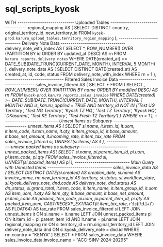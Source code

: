 # sql_scripts_kyosk
WITH
----------------------------- Uploaded Tables -----------------------------------
regional_mapping AS (
                    SELECT DISTINCT country, original_territory_id, new_territory_id
                    FROM `kyosk-prod.karuru_upload_tables.territory_region_mapping`
),
---------------------------- Delivery Note Data ---------------------------------
delivery_note_with_index AS (
                    SELECT *, ROW_NUMBER() OVER (PARTITION BY id ORDER BY updated_at DESC) AS rn
                    FROM `karuru_reports.delivery_notes`
                    WHERE DATE(created_at) >= DATE_SUB(DATE_TRUNC(CURRENT_DATE, MONTH), INTERVAL 5 MONTH)
),
delivery_note_data AS (
                    SELECT DISTINCT DATE(created_at) AS created_at, id, code, status
                    FROM delivery_note_with_index
                    WHERE rn = 1
                    ),
------------------------------ Filtered Sales Invoice Data ----------------------------------
sales_invoice_filtered AS ( 
                    SELECT * 
                    FROM (
                    SELECT *, ROW_NUMBER() OVER (PARTITION BY name ORDER BY modified DESC) AS rn
                    FROM `kyosk-prod.karuru_reports.sales_invoice`
                    WHERE DATE(created) >= DATE_SUB(DATE_TRUNC(CURRENT_DATE, MONTH), INTERVAL 1 MONTH)
                    AND is_karuru_applied = TRUE
                    AND territory_id NOT IN ('Test UG Territory', 'Test NG Territory', 'Kyosk TZ HQ', 'Test TZ Territory', 'Kyosk HQ', 'DKasarani', 'Test KE Territory', 'Test Fresh TZ Territory')
    )
                    WHERE rn = 1
),
---------------------------- Unnest Items as Subquery ---------------------------------
unnest_items AS (
                    SELECT 
                    si.name, 
                    it.item_id, 
                    it.uom,
                    it.item_code,
                    it.item_name, 
                    it.qty,
                    it.item_group_id,
                    it.base_amount,
                    it.base_net_amount, 
                    it.incoming_rate, 
                    it.item_tax_rate
                    FROM sales_invoice_filtered si,
                    UNNEST(si.items) AS it
),
-----------------------------unnest packed items as subquery-------------------------
unnest_packed_items AS(
                    SELECT
                          si.name,
                          pi.parent_item_id,
                          pi.uom,
                          pi.item_code,
                          pi.qty
                          FROM sales_invoice_filtered si,
                          UNNEST(si.packed_items) AS pi
),
---------------------------- Main Query with Unnested Items ---------------------------------
sales_invoice_data AS (
                    SELECT DISTINCT DATE(si.created) AS creation_date,
                    si.name AS invoice_name,
                    rm.new_territory_id AS territory,
                    si.status,
                    si.workflow_state,
                    si.kyosk_delivery_note,
                    dnd.code AS delivery_note,
                    dnd.status AS dn_status,
                    si.grand_total,
                    it.item_code,
                    it.item_name,
                    it.item_group_id,
                    it.uom AS item_uom,
                    it.qty AS item_qty,
                    it.base_amount,
                    it.base_net_amount,
                    pi.item_code AS packed_item_code,
                    pi.uom,
                    pi.parent_item_id,
                    pi.qty AS packed_item_uom,
                    CAST(REGEXP_EXTRACT(it.item_tax_rate, r':\s*([\d.]+)') AS FLOAT64) AS tax_rate
                    FROM sales_invoice_filtered si
                    LEFT JOIN unnest_items it ON si.name = it.name
                    LEFT JOIN unnest_packed_items pi ON it.item_id = pi.parent_item_id AND it.name = pi.name
                    LEFT JOIN regional_mapping rm ON si.territory_id = rm.original_territory_id
                    LEFT JOIN delivery_note_data dnd ON si.kyosk_delivery_note = dnd.id
                    WHERE rm.country = "KENYA"
)
SELECT * FROM sales_invoice_data
WHERE sales_invoice_data.invoice_name = "ACC-SINV-2024-20295"

